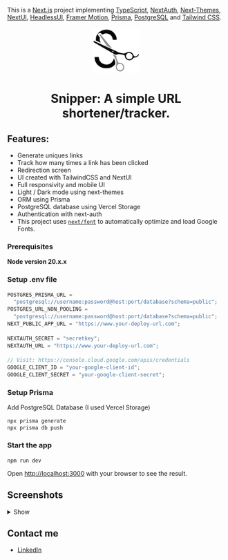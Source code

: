 This is a [Next.js](https://nextjs.org) project implementing [TypeScript](https://www.typescriptlang.org), [NextAuth](https://next-auth.js.org), [Next-Themes](https://www.npmjs.com/package/next-themes), [NextUI](https://nextui.org), [HeadlessUI](https://headlessui.com), [Framer Motion](https://www.framer.com/motion), [Prisma](https://www.prisma.io), [PostgreSQL](https://www.postgresql.org) and [Tailwind CSS](https://tailwindcss.com).

<div align="center">
<img alt="Snipper" src="./public/snipper.svg" width="107" />

# Snipper: A simple URL shortener/tracker.

</div>

## Features:

- Generate uniques links
- Track how many times a link has been clicked
- Redirection screen
- UI created with TailwindCSS and NextUI
- Full responsivity and mobile UI
- Light / Dark mode using next-themes
- ORM using Prisma
- PostgreSQL database using Vercel Storage
- Authentication with next-auth
- This project uses [`next/font`](https://nextjs.org/docs/basic-features/font-optimization) to automatically optimize and load Google Fonts.

### Prerequisites

**Node version 20.x.x**

### Setup .env file

```js
POSTGRES_PRISMA_URL =
  "postgresql://username:password@host:port/database?schema=public";
POSTGRES_URL_NON_POOLING =
  "postgresql://username:password@host:port/database?schema=public";
NEXT_PUBLIC_APP_URL = "https://www.your-deploy-url.com";

NEXTAUTH_SECRET = "secretkey";
NEXTAUTH_URL = "https://www.your-deploy-url.com";

// Visit: https://console.cloud.google.com/apis/credentials
GOOGLE_CLIENT_ID = "your-google-client-id";
GOOGLE_CLIENT_SECRET = "your-google-client-secret";
```

### Setup Prisma

Add PostgreSQL Database (I used Vercel Storage)

```shell
npx prisma generate
npx prisma db push

```

### Start the app

```shell
npm run dev
```

Open [http://localhost:3000](http://localhost:3000) with your browser to see the result.

## Screenshots

<details>
<summary>Show</summary>

### Landing

![screen01](./public/screen01.jpg)

### Form to create a new Link

![screen02](./public/screen02.jpg)

### Modal to copy the new link

![screen03](./public/screen03.jpg)

### My Links section

![screen04](./public/screen04.jpg)

### Light Theme

![screen05](./public/screen05.jpg)

### Profile section

![screen06](./public/screen06.jpg)

### About section (mobile)

![screen07](./public/screen07.jpg)

</details>

## Contact me

- [LinkedIn](https://snppr.vercel.app/2Vt7W2xMe)
